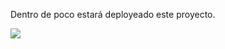 Dentro de poco estará deployeado este proyecto.

![](https://user-images.githubusercontent.com/73850740/133535452-65f5dc84-c832-4528-a7af-64f453bc918e.png)
